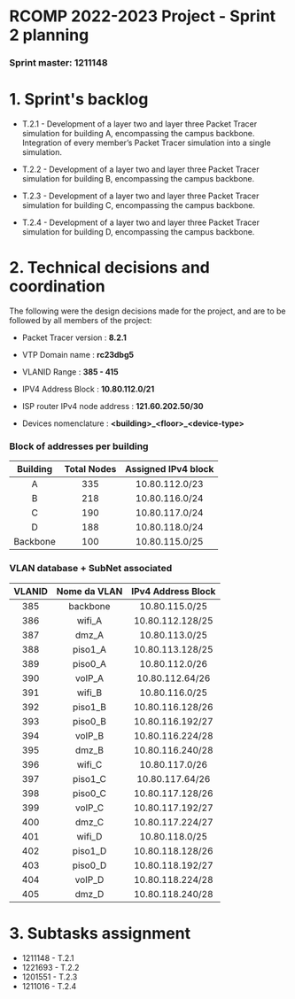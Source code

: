 RCOMP 2022-2023 Project - Sprint 2 planning
===========================================
### Sprint master: 1211148 ###

# 1. Sprint's backlog #

* T.2.1 - Development of a layer two and layer three Packet Tracer
  simulation for building A, encompassing the campus backbone.
  Integration of every member’s Packet Tracer simulation into
  a single simulation.


* T.2.2 - Development of a layer two and layer three Packet Tracer
  simulation for building B, encompassing the campus backbone.

* T.2.3 - Development of a layer two and layer three Packet Tracer
  simulation for building C, encompassing the campus backbone.


* T.2.4 - Development of a layer two and layer three Packet Tracer
  simulation for building D, encompassing the campus backbone.


# 2. Technical decisions and coordination #

The following were the design decisions made for the project, and are to be followed by all members of the project:

* Packet Tracer version : **8.2.1**
* VTP Domain name : **rc23dbg5**
* VLANID Range : **385 - 415**
* IPV4 Address Block : **10.80.112.0/21**
* ISP router IPv4 node address : **121.60.202.50/30**

* Devices nomenclature : **<building\>\_<floor\>\_<device-type\>**

### Block of addresses per building ###

| Building | Total Nodes | Assigned IPv4 block |
|:--------:|:-----------:|:-------------------:|
|    A     |     335     |   10.80.112.0/23    |
|    B     |     218     |   10.80.116.0/24    |
|    C     |     190     |   10.80.117.0/24    |
|    D     |     188     |   10.80.118.0/24    |
| Backbone |     100     |   10.80.115.0/25    |


### VLAN database + SubNet associated ###

| VLANID | Nome da VLAN | IPv4 Address Block |
|:------:|:------------:|:------------------:|
|  385   |   backbone   |   10.80.115.0/25   |
|  386   |    wifi_A    |  10.80.112.128/25  |
|  387   |    dmz_A     |   10.80.113.0/25   |
|  388   |   piso1_A    |  10.80.113.128/25  |
|  389   |   piso0_A    |   10.80.112.0/26   |
|  390   |    voIP_A    |  10.80.112.64/26   |
|  391   |    wifi_B    |   10.80.116.0/25   |
|  392   |   piso1_B    |  10.80.116.128/26  |
|  393   |   piso0_B    |  10.80.116.192/27  |
|  394   |    voIP_B    |  10.80.116.224/28  |
|  395   |    dmz_B     |  10.80.116.240/28  |
|  396   |    wifi_C    |   10.80.117.0/26   |
|  397   |   piso1_C    |  10.80.117.64/26   |
|  398   |   piso0_C    |  10.80.117.128/26  |
|  399   |    voIP_C    |  10.80.117.192/27  |
|  400   |    dmz_C     |  10.80.117.224/27  |
|  401   |    wifi_D    |   10.80.118.0/25   |
|  402   |   piso1_D    |  10.80.118.128/26  |
|  403   |   piso0_D    |  10.80.118.192/27  |
|  404   |    voIP_D    |  10.80.118.224/28  |
|  405   |    dmz_D     |  10.80.118.240/28  |



# 3. Subtasks assignment #

* 1211148 - T.2.1
* 1221693 - T.2.2
* 1201551 - T.2.3
* 1211016 - T.2.4